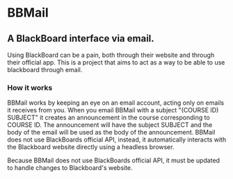 # BBMail
## A BlackBoard interface via email.

Using BlackBoard can be a pain, both through their website and through their official app.
This is a project that aims to act as a way to be able to use blackboard through email.

### How it works

BBMail works by keeping an eye on an email account, acting only on emails it receives from you.
When you email BBMail with a subject "(COURSE ID) SUBJECT" it creates an announcement in the course corresponding to COURSE ID. The announcement will have the subject SUBJECT and the body of the email will be used as the body of the announcement. BBMail does not use BlackBoards official API, instead, it automatically interacts with the Blackboard website directly using a headless browser.

Because BBMail does not use BlackBoards official API, it must be updated to handle changes to Blackboard's website.
